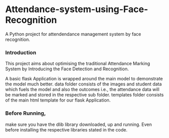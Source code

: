 # Attendance-system-using-Face-Recognition
A Python project for attendendance management system by face recognition.

### Introduction
This project aims about optimising the traditional Attendance Marking System by Introducing the Face Detection and Recognition.

A basic flask Application is wrapped around the main model to demonstrate the model much better.
data folder consists of the images and student data which fuels the model and also the outcomes i.e., the attendance data will be marked and stored in the respective sub folder.
templates folder consists of the main html template for our flask Application.


### Before Running,
make sure you have the dlib library downloaded, up and running. Even before installing the respective libraries stated in the code.

